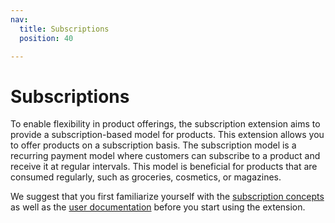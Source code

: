 ```yaml
---
nav:
  title: Subscriptions
  position: 40

---
```


# Subscriptions

To enable flexibility in product offerings, the subscription extension aims to provide a subscription-based model for products. This extension allows you to offer products on a subscription basis. The subscription model is a recurring payment model where customers can subscribe to a product and receive it at regular intervals. This model is beneficial for products that are consumed regularly, such as groceries, cosmetics, or magazines.

We suggest that you first familiarize yourself with the [subscription concepts](./concept.md) as well as the [user documentation](https://docs.shopware.com/en/shopware-6-en/settings/shop/subscriptions) before you start using the extension.